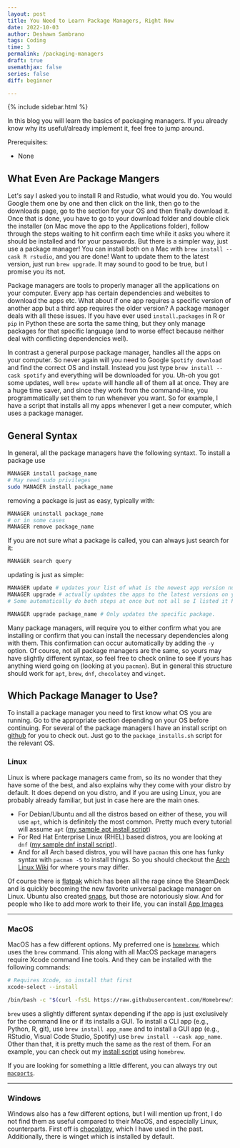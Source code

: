 ```yaml
---
layout: post
title: You Need to Learn Package Managers, Right Now
date: 2022-10-03
author: Deshawn Sambrano
tags: Coding
time: 3
permalink: /packaging-managers
draft: true
usemathjax: false
series: false
diff: beginner

---
```


{% include sidebar.html %}

<section class="takeaways">

In this blog you will learn the basics of packaging managers.
If you already know why its useful/already implement it, feel free to jump around. 

Prerequisites:
- None

</section>

## What Even Are Package Mangers

Let's say I asked you to install R and Rstudio, what would you do.
You would Google them one by one and then click on the link, then go to the downloads page, go to the section for your OS and then finally download it.
Once that is done, you have to go to your download folder and double click the installer (on Mac move the app to the Applications folder), follow through the steps waiting to hit confirm each time while it asks you where it should be installed and for your passwords.
But there is a simpler way, just use a package manager!
You can install both on a Mac with `brew install --cask R rstudio`, and you are done!
Want to update them to the latest version, just run `brew upgrade`.
It may sound to good to be true, but I promise you its not.

Package managers are tools to properly manager all the applications on your computer.
Every app has certain dependencies and websites to download the apps etc.
What about if one app requires a specific version of another app but a third app requires the older version?
A package manager deals with all these issues.
If you have ever used `install.packages` in R or `pip` in Python these are sorta the same thing, but they only manage packages for that specific language (and to worse effect because neither deal with conflicting dependencies well).

In contrast a general purpose package manager, handles all the apps on your computer.
So never again will you need to Google `Spotify download` and find the correct OS and install.
Instead you just type `brew install --cask spotify` and everything will be downloaded for you.
Uh-oh you got some updates, well `brew update` will handle all of them all at once.
They are a huge time saver, and since they work from the command-line, you programmatically set them to run whenever you want.
So for example, I have a script that installs all my apps whenever I get a new computer, which uses a package manager.


## General Syntax

In general, all the package managers have the following syntaxt.
To install a package use

```bash
MANAGER install package_name
# May need sudo privileges
sudo MANAGER install package_name
```
removing a package is just as easy, typically with:

```bash
MANAGER uninstall package_name
# or in some cases
MANAGER remove package_name
```

If you are not sure what a package is called, you can always just search for it:

```bash
MANAGER search query
```

updating is just as simple:

```bash
MANAGER update # updates your list of what is the newest app version numbers
MANAGER upgrade # actually updates the apps to the latest versions on your list
# Some automatically do both steps at once but not all so I listed it here

MANAGER upgrade package_name # Only updates the specific package.
```


Many package managers, will require you to either confirm what you are installing or confirm that you can install the necessary dependencies along with them.
This confirmation can occur automatically by adding the `-y` option.
Of course, not all package managers are the same, so yours may have slightly different syntax, so feel free to check online to see if yours has anything wierd going on (looking at you `pacman`).
But in general this structure should work for `apt`, `brew`, `dnf`, `chocolatey` and `winget`.

## Which Package Manager to Use?

To install a package manager you need to first know what OS you are running.
Go to the appropriate section depending on your OS before continuing.
For several of the package managers I have an install script on [github][] for you to check out.
Just go to the `package_installs.sh` script for the relevant OS.

### Linux

Linux is where package managers came from, so its no wonder that they have some of the best, and also explains why they come with your distro by default.
It does depend on you distro, and if you are using Linux, you are probably already familiar, but just in case here are the main ones.

- For Debian/Ubuntu and all the distros based on either of these, you will use `apt`, which is definitely the most common. Pretty much every tutorial will assume `apt` ([my sample apt install script][linux-apt])
- For Red Hat Enterprise Linux (RHEL) based distros, you are looking at `dnf` ([my sample dnf install script][linux-dnf]).
- And for all Arch based distros, you will have `pacman` this one has funky syntax with `pacman -S` to install things. So you should checkout the [Arch Linux Wiki][archwiki] for where yours may differ.

Of course there is [flatpak][] which has been all the rage since the SteamDeck and is quickly becoming the new favorite universal package manager on Linux.
Ubuntu also created [snaps][], but those are notoriously slow.
And for people who like to add more work to their life, you can install [App Images][appimages]

---

### MacOS

MacOS has a few different options.
My preferred one is [`homebrew`][homebrew], which uses the `brew` command.
This along with all MacOS package managers require Xcode command line tools.
And they can be installed with the following commands:

```bash
# Requires Xcode, so install that first
xcode-select --install

/bin/bash -c "$(curl -fsSL https://raw.githubusercontent.com/Homebrew/install/HEAD/install.sh)"
```

`brew` uses a slightly different syntax depending if the app is just exclusively for the command line or if its installs a GUI.
To install a CLI app (e.g., Python, R, git), use `brew install app_name` and to install a GUI app (e.g., RStudio, Visual Code Studio, Spotify) use `brew install --cask app_name`.
Other than that, it is pretty much the same as the rest of them.
For an example, you can check out my [install script][mac-brew] using `homebrew`.

If you are looking for something a little different, you can always try out [`macports`][macports].

---

### Windows

Windows also has a few different options, but I will mention up front, I do not find them as useful compared to their MacOS, and especially Linux, counterparts.
First off is [chocolatey][], which I have used in the past.
Additionally, there is winget which is installed by default.






[archwiki]: https://wiki.archlinux.org/title/pacman "Arch Linux Wiki: Pacman"
[homebrew]: https://brew.sh/ "Homebrew Package Manager"
[macports]: https://www.macports.org/install.php 'Macports installer'
[chocolatey]: https://chocolatey.org/install "Chocolatey Installer"
[flatpak]: https://flatpak.org/setup/ "Flatpak Install"
[snaps]: https://codeburst.io/how-to-install-and-use-snap-on-ubuntu-18-04-9fcb6e3b34f9 "Install Snaps"
[appimages]: https://appimage.org/ "App Images"
[mac-brew]: https://github.com/dsambrano/dotfiles/blob/main/mac/package_installs.sh "Mac Installs with HomeBrew"
[github]: https://github.com/dsambrano/dotfiles/ "Dotfiles Installs"
[linux-dnf]: https://github.com/dsambrano/dotfiles/blob/main/linux/fedora/package_installs.sh "Fedora DNF install"
[linux-apt]: https://github.com/dsambrano/dotfiles/blob/main/linux/ubuntu/package_installs.sh "Ubuntu Apt installs"
